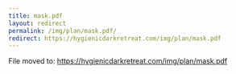 ```yaml
---
title: mask.pdf
layout: redirect
permalink: /img/plan/mask.pdf/
redirect: https://hygienicdarkretreat.com/img/plan/mask.pdf
---
```


File moved to: <https://hygienicdarkretreat.com/img/plan/mask.pdf>



